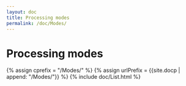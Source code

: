 ```yaml
---
layout: doc
title: Processing modes
permalink: /doc/Modes/
---
```

# Processing modes

{% assign cprefix = "/Modes/" %}
{% assign urlPrefix = {{site.docp | append: "/Modes/"}} %}
{% include doc/List.html %}